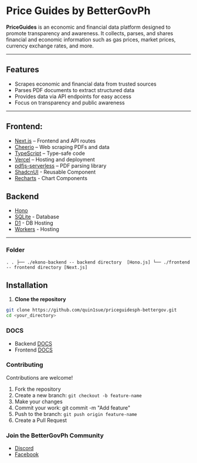 # Price Guides by BetterGovPh

**PriceGuides** is an economic and financial data platform designed to promote transparency and awareness. It collects, parses, and shares financial and economic information such as gas prices, market prices, currency exchange rates, and more.

---

## Features

- Scrapes economic and financial data from trusted sources
- Parses PDF documents to extract structured data
- Provides data via API endpoints for easy access
- Focus on transparency and public awareness

---

## Frontend:

- [Next.js](https://nextjs.org/) – Frontend and API routes
- [Cheerio](https://cheerio.js.org/) – Web scraping PDFs and data
- [TypeScript](https://www.typescriptlang.org/) – Type-safe code
- [Vercel](https://vercel.com/) – Hosting and deployment
- [pdfjs-serverless](https://www.npmjs.com/package/pdfjs-serverless/v/0.5.0) – PDF parsing library
- [ShadcnUI](https://ui.shadcn.com/) - Reusable Component
- [Recharts](https://recharts.github.io/) - Chart Components

## Backend

- [Hono](https://hono.dev/)
- [SQLite](https://sqlite.org/) - Database
- [D1](https://developers.cloudflare.com/d1/) - DB Hosting
- [Workers](https://workers.cloudflare.com/) - Hosting

---

### Folder
`.
.
├── ./ekono-backend -- backend directory  [Hono.js]
└── ./frontend      -- frontend directory [Next.js]
`
## Installation

1. **Clone the repository**

```bash
git clone https://github.com/quin1sue/priceguidesph-bettergov.git
cd <your_directory>
```

### DOCS

- Backend [DOCS](https://github.com/quin1sue/priceguidesph-bettergov/blob/main/ekono-backend/README.md)
- Frontend [DOCS](https://github.com/quin1sue/priceguidesph-bettergov/blob/main/frontend/Readme.MD)

### Contributing

Contributions are welcome!

1. Fork the repository
2. Create a new branch: `git checkout -b feature-name`
3. Make your changes
4. Commit your work: git commit -m "Add feature"
5. Push to the branch: `git push origin feature-name`
6. Create a Pull Request

### Join the BetterGovPh Community

- [Discord](https://discord.gg/RpYZyCupuj)
- [Facebook](https://www.facebook.com/bettergovph)
